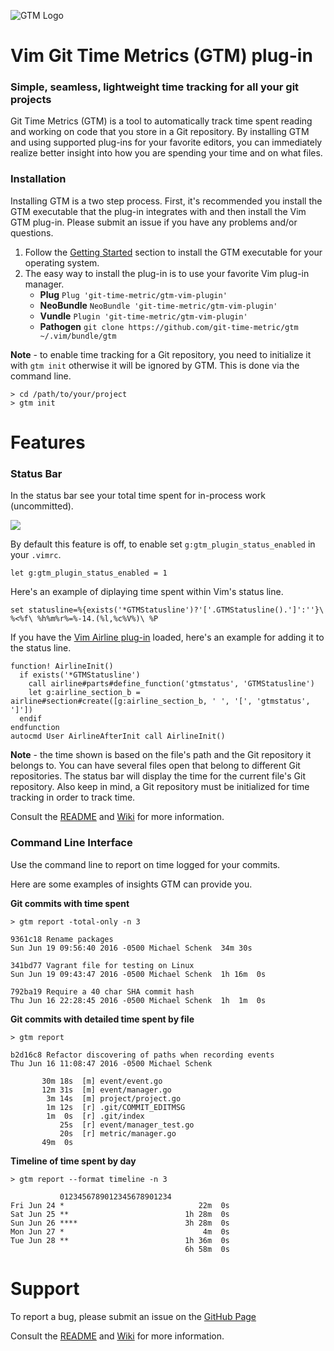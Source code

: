 ![GTM Logo](https://raw.githubusercontent.com/git-time-metric/gtm-atom-plugin/master/lib/GTMLogo-128.png)
# Vim Git Time Metrics (GTM) plug-in
### Simple, seamless, lightweight time tracking for all your git projects

Git Time Metrics (GTM) is a tool to automatically track time spent reading and working on code that you store in a Git repository. By installing GTM and using supported plug-ins for your favorite editors, you can immediately realize better insight into how you are spending your time and on what files.

### Installation

Installing GTM is a two step process.  First, it's recommended you install the GTM executable that the plug-in integrates with and then install the Vim GTM plug-in.  Please submit an issue if you have any problems and/or questions.

1. Follow the [Getting Started](https://github.com/git-time-metric/gtm/blob/master/README.md) section to install the GTM executable for your operating system.
2. The easy way to install the plug-in is to use your favorite Vim plug-in manager.
    - **Plug** `Plug 'git-time-metric/gtm-vim-plugin'`
    - **NeoBundle** `NeoBundle 'git-time-metric/gtm-vim-plugin'`
    - **Vundle** `Plugin 'git-time-metric/gtm-vim-plugin'`
    - **Pathogen** `git clone https://github.com/git-time-metric/gtm ~/.vim/bundle/gtm`
     
**Note** - to enable time tracking for a Git repository, you need to initialize it with `gtm init` otherwise it will be ignored by GTM. This is done via the command line.
```
> cd /path/to/your/project
> gtm init
```
# Features

### Status Bar

In the status bar see your total time spent for in-process work (uncommitted).

![](https://cloud.githubusercontent.com/assets/630550/16716726/7d8f60c6-46ca-11e6-957b-cdd987466d9d.png)

By default this feature is off, to enable set `g:gtm_plugin_status_enabled` in your `.vimrc`.

```
let g:gtm_plugin_status_enabled = 1
```

Here's an example of diplaying time spent within Vim's status line.

```
set statusline=%{exists('*GTMStatusline')?'['.GTMStatusline().']':''}\ %<%f\ %h%m%r%=%-14.(%l,%c%V%)\ %P
```

If you have the [Vim Airline plug-in](https://github.com/vim-airline/vim-airline) loaded, here's an example for adding it to the status line.
```
function! AirlineInit()
  if exists('*GTMStatusline')
    call airline#parts#define_function('gtmstatus', 'GTMStatusline')
    let g:airline_section_b = airline#section#create([g:airline_section_b, ' ', '[', 'gtmstatus', ']'])
  endif
endfunction
autocmd User AirlineAfterInit call AirlineInit()
```

**Note** - the time shown is based on the file's path and the Git repository it belongs to. You can have several files open that belong to different Git repositories. The status bar will display the time for the current file's Git repository.  Also keep in mind, a Git repository must be initialized for time tracking in order to track time.

Consult the [README](https://github.com/git-time-metric/gtm/blob/master/README.md) and [Wiki](https://github.com/git-time-metric/gtm/wiki) for more information.

### Command Line Interface

Use the command line to report on time logged for your commits.

Here are some examples of insights GTM can provide you.

**Git commits with time spent**
```
> gtm report -total-only -n 3

9361c18 Rename packages
Sun Jun 19 09:56:40 2016 -0500 Michael Schenk  34m 30s

341bd77 Vagrant file for testing on Linux
Sun Jun 19 09:43:47 2016 -0500 Michael Schenk  1h 16m  0s

792ba19 Require a 40 char SHA commit hash
Thu Jun 16 22:28:45 2016 -0500 Michael Schenk  1h  1m  0s
```

**Git commits with detailed time spent by file**
```
> gtm report

b2d16c8 Refactor discovering of paths when recording events
Thu Jun 16 11:08:47 2016 -0500 Michael Schenk

       30m 18s  [m] event/event.go
       12m 31s  [m] event/manager.go
        3m 14s  [m] project/project.go
        1m 12s  [r] .git/COMMIT_EDITMSG
        1m  0s  [r] .git/index
           25s  [r] event/manager_test.go
           20s  [r] metric/manager.go
       49m  0s
```

**Timeline of time spent by day**
```
> gtm report --format timeline -n 3

           0123456789012345678901234
Fri Jun 24 *                              22m  0s
Sat Jun 25 **                          1h 28m  0s
Sun Jun 26 ****                        3h 28m  0s
Mon Jun 27 *                               4m  0s
Tue Jun 28 **                          1h 36m  0s
                                       6h 58m  0s
```

# Support

To report a bug, please submit an issue on the [GitHub Page](https://github.com/git-time-metric/gtm-vim-plugin/issues)

Consult the [README](https://github.com/git-time-metric/gtm/blob/master/README.md) and [Wiki](https://github.com/git-time-metric/gtm/wiki) for more information.
